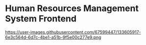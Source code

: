 # Human Resources Management System Frontend

https://user-images.githubusercontent.com/67599447/133605917-6e3c564d-6d7c-4be1-a51b-9f5e00c277e9.png
